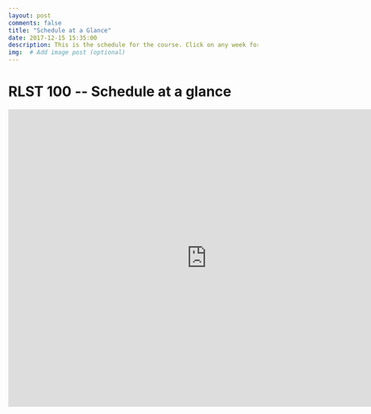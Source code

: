 ```yaml
---
layout: post
comments: false
title: "Schedule at a Glance"
date: 2017-12-15 15:35:00
description: This is the schedule for the course. Click on any week for details on readings and assignments.
img:  # Add image post (optional)
---
```

# RLST 100 -- Schedule at a glance

<iframe src="https://calendar.google.com/calendar/embed?title=RLST%20100%20Schedule&amp;showTabs=0&amp;showCalendars=0&amp;showTz=0&amp;height=600&amp;wkst=1&amp;bgcolor=%23ffffff&amp;src=lg7m4qmc2g0bavajf4v724o32c%40group.calendar.google.com&amp;color=%23182C57&amp;ctz=America%2FChicago" style="border-width:0" width="800" height="600" frameborder="0" scrolling="no"></iframe>